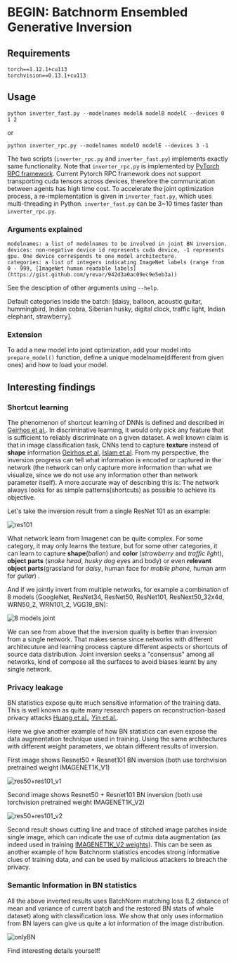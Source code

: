 # BEGIN: Batchnorm Ensembled Generative Inversion

## Requirements
    torch==1.12.1+cu113
    torchvision==0.13.1+cu113
    
## Usage
    python inverter_fast.py --modelnames modelA modelB modelC --devices 0 1 2
or 
    
    python inverter_rpc.py --modelnames modelD modelE --devices 3 -1
    
The two scripts (`inverter_rpc.py` and `inverter_fast.py`) implements exactly same functionality.
Note that `inverter_rpc.py` is implemented by [PyTorch RPC framework](https://pytorch.org/docs/stable/rpc.html). 
Current Pytorch RPC framework does not support transporting cuda tensors across devices, therefore the communication between agents has high time cost. To accelerate the joint optimization process, a re-implementation is given in `inverter_fast.py`, which uses multi-threading in Python. `inverter_fast.py` can be 3~10 times faster than `inverter_rpc.py`. 

### Arguments explained
    modelnames: a list of modelnames to be involved in joint BN inversion.
    devices: non-negative device id represents cuda device, -1 represents gpu. One device corresponds to one model architecture.
    categories: a list of integers indicating ImageNet labels (range from 0 - 999, [ImageNet human readable labels](https://gist.github.com/yrevar/942d3a0ac09ec9e5eb3a))
    
See the desciption of other arguments using `--help`.
   
Default categories inside the batch: [daisy, balloon, acoustic guitar, hummingbird, Indian cobra, Siberian husky, digital clock, traffic light, Indian elephant, strawberry].
   
### Extension
To add a new model into joint optimization, add your model into `prepare_model()` function, define a unique modelname(different from given ones) and how to load your model.

## Interesting findings

### Shortcut learning
The phenomenon of shortcut learning of DNNs is defined and described in [Geirhos et al.](https://www.nature.com/articles/s42256-020-00257-z). In discriminative learning, it would only pick any feature that is sufficient to reliably discriminate on a given dataset.  A well known claim is that in image classification task, CNNs tend to capture **texture** instead of **shape** information [Geirhos et al](https://openreview.net/forum?id=Bygh9j09KX), [Islam et al](https://openreview.net/forum?id=NcFEZOi-rLa). From my perspective, the inversion progress can tell what information is encoded or captured in the network (the network can only capture more information than what we visualize, since we do not use any information other than network parameter itself). A more accurate way of describing this is: The network always looks for as simple patterns(shortcuts) as possible to achieve its objective. 

Let's take the inversion result from a single ResNet 101 as an example:

![res101](demos/res101.png)

What network learn from Imagenet can be quite complex. For some category, it may only learns the texture, but for some other categories, it can learn to capture **shape**(*ballon*) and **color** (*strawberry* and *traffic light*), **object parts** (*snake head*, *husky dog* eyes and body) or even **relevant object parts**(grassland for *daisy*, human face for *mobile phone*, human arm for *guitar*) .


And if we jointly invert from multiple networks, for example a combination of 8 models (GoogleNet, ResNet34, ResNet50, ResNet101, ResNext50_32x4d, WRN50_2, WRN101_2, VGG19_BN):

![8 models joint](demos/joint8.png)

We can see from above that the inversion quality is better than inversion from a single network. That makes sense since networks with different architecuture and learning process capture different aspects or shortcuts of source data distribution. Joint inversion seeks a "consensus" among all networks, kind of compose all the surfaces to avoid biases learnt by any single network.

### Privacy leakage
BN statistics expose quite much sensitive information of the training data. This is well known as quite many research papers on reconstruction-based 
privacy attacks [Huang et al.](https://proceedings.neurips.cc/paper/2021/hash/3b3fff6463464959dcd1b68d0320f781-Abstract.html), [Yin et al.](https://openaccess.thecvf.com/content/CVPR2021/papers/Yin_See_Through_Gradients_Image_Batch_Recovery_via_GradInversion_CVPR_2021_paper.pdf). 

Here we give another example of how BN statistics can even expose the data augmentation technique used in training. Using the same architectures with different weight parameters, we obtain different results of inversion.

First image shows Resnet50 + Resnet101 BN inversion (both use torchvision pretrained weight IMAGENET1K_V1) 

![res50+res101_v1](demos/res50+res101_V1.png)

Second image shows Resnet50 + Resnet101 BN inversion (both use torchvision pretrained weight IMAGENET1K_V2)

![res50+res101_v2](demos/res50+res101_V2.png)

Second result shows cutting line and trace of stitched image patches inside single image, which can indicate the use of cutmix data augmentation (as indeed used in training [IMAGENET1K_V2 weights](https://pytorch.org/blog/how-to-train-state-of-the-art-models-using-torchvision-latest-primitives/)). This can be seen as another example of how Batchnorm statistics encodes strong informative clues of training data, and can be used by malicious attackers to breach the privacy.

### Semantic Information in BN statistics
All the above inverted results uses BatchNorm matching loss (L2 distance of mean and variance of current batch and the restored BN stats of whole dataset) along with classification loss. We show that only uses information from BN layers can give us quite a lot information of the image distribution. 

![onlyBN](demos/onlyBN.png)

Find interesting details yourself!
